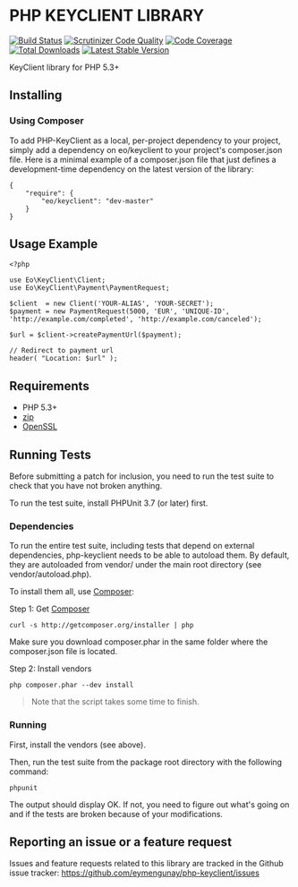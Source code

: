 # PHP KEYCLIENT LIBRARY

[![Build Status](https://travis-ci.org/eymengunay/php-keyclient.png?branch=master)](https://travis-ci.org/eymengunay/php-keyclient)
[![Scrutinizer Code Quality](https://scrutinizer-ci.com/g/eymengunay/php-keyclient/badges/quality-score.png?s=c43aa5f7931d48b7d02fe58220155cebff11f882)](https://scrutinizer-ci.com/g/eymengunay/php-keyclient/)
[![Code Coverage](https://scrutinizer-ci.com/g/eymengunay/php-keyclient/badges/coverage.png?s=3932e859f5bcb4d0cded28b2889598dfce1452c4)](https://scrutinizer-ci.com/g/eymengunay/php-keyclient/)
[![Total Downloads](https://poser.pugx.org/eo/keyclient/downloads.png)](https://packagist.org/packages/eo/keyclient)
[![Latest Stable Version](https://poser.pugx.org/eo/keyclient/v/stable.png)](https://packagist.org/packages/eo/keyclient)

KeyClient library for PHP 5.3+

## Installing

### Using Composer

To add PHP-KeyClient as a local, per-project dependency to your project, simply add a dependency on eo/keyclient to your project's composer.json file. Here is a minimal example of a composer.json file that just defines a development-time dependency on the latest version of the library:

```
{
    "require": {
        "eo/keyclient": "dev-master"
    }
}
```

## Usage Example

```
<?php

use Eo\KeyClient\Client;
use Eo\KeyClient\Payment\PaymentRequest;

$client  = new Client('YOUR-ALIAS', 'YOUR-SECRET');
$payment = new PaymentRequest(5000, 'EUR', 'UNIQUE-ID', 'http://example.com/completed', 'http://example.com/canceled');

$url = $client->createPaymentUrl($payment);

// Redirect to payment url
header( "Location: $url" );
```

## Requirements
* PHP 5.3+
* [zip](http://php.net/manual/en/book.zip.php)
* [OpenSSL](http://www.php.net/manual/en/book.openssl.php)

## Running Tests
Before submitting a patch for inclusion, you need to run the test suite to check that you have not broken anything.

To run the test suite, install PHPUnit 3.7 (or later) first.

### Dependencies
To run the entire test suite, including tests that depend on external dependencies, php-keyclient needs to be able to autoload them. By default, they are autoloaded from vendor/ under the main root directory (see vendor/autoload.php).

To install them all, use [Composer](http://getcomposer.org):

Step 1: Get [Composer](http://getcomposer.org)
```
curl -s http://getcomposer.org/installer | php
```
Make sure you download composer.phar in the same folder where the composer.json file is located.

Step 2: Install vendors
```
php composer.phar --dev install
```

> Note that the script takes some time to finish.

### Running
First, install the vendors (see above).

Then, run the test suite from the package root directory with the following command:
```
phpunit
```

The output should display OK. If not, you need to figure out what's going on and if the tests are broken because of your modifications.

## Reporting an issue or a feature request
Issues and feature requests related to this library are tracked in the Github issue tracker: https://github.com/eymengunay/php-keyclient/issues
